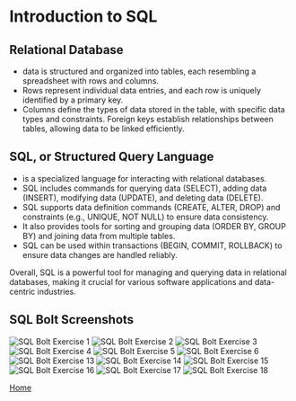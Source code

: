 # Introduction to SQL

## Relational Database 

- data is structured and organized into tables, each resembling a spreadsheet with rows and columns.
- Rows represent individual data entries, and each row is uniquely identified by a primary key.
- Columns define the types of data stored in the table, with specific data types and constraints. Foreign keys establish relationships between tables, allowing data to be linked efficiently.

## SQL, or Structured Query Language

- is a specialized language for interacting with relational databases.
- SQL includes commands for querying data (SELECT), adding data (INSERT), modifying data (UPDATE), and deleting data (DELETE).
- SQL supports data definition commands (CREATE, ALTER, DROP) and constraints (e.g., UNIQUE, NOT NULL) to ensure data consistency.
- It also provides tools for sorting and grouping data (ORDER BY, GROUP BY) and joining data from multiple tables.
- SQL can be used within transactions (BEGIN, COMMIT, ROLLBACK) to ensure data changes are handled reliably.

Overall, SQL is a powerful tool for managing and querying data in relational databases, making it crucial for various software applications and data-centric industries.

## SQL Bolt Screenshots

![SQL Bolt Exercise 1](SQLBoltExercise1.png)
![SQL Bolt Exercise 2](SQLBoltExercise2.png)
![SQL Bolt Exercise 3](SQLBoltExercise3.png)
![SQL Bolt Exercise 4](SQLBoltExercise4.png)
![SQL Bolt Exercise 5](SQLBoltExercise5.png)
![SQL Bolt Exercise 6](SQLBoltExercise6.png)
![SQL Bolt Exercise 13](SQLBoltExercise13.png)
![SQL Bolt Exercise 14](SQLBoltExercise14.png)
![SQL Bolt Exercise 15](SQLBoltExercise15.png)
![SQL Bolt Exercise 16](SQLBoltExercise16.png)
![SQL Bolt Exercise 17](SQLBoltExercise17.png)
![SQL Bolt Exercise 18](SQLBoltExercise18.png)

[Home](https://sfpagalan.github.io/reading-notes/)